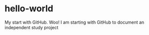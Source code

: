 # hello-world
My start with GitHub. Woo!
I am starting with GitHub to document an independent study project
